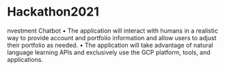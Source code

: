 # Hackathon2021
nvestment Chatbot
	•	 The application will interact with humans in a realistic way to provide account and portfolio information and allow users to adjust their portfolio as needed.
	•	The application will take advantage of natural language learning APIs and exclusively use the GCP platform, tools, and applications.

